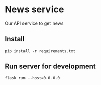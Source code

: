 # News service

Our API service to get news

## Install

    pip install -r requirements.txt

## Run server for development

    flask run --host=0.0.0.0
